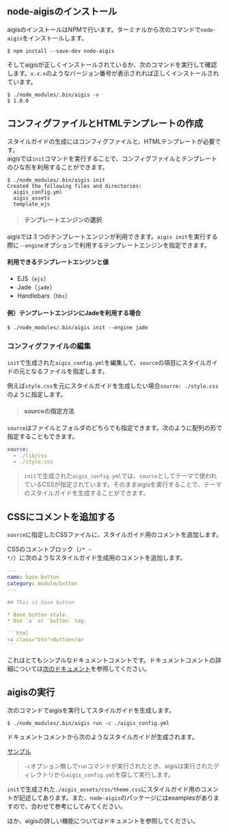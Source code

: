## node-aigisのインストール

aigisのインストールはNPMで行います。ターミナルから次のコマンドで`node-aigis`をインストールします。

```shell
$ npm install --save-dev node-aigis
```

そしてaigisが正しくインストールされているか、次のコマンドを実行して確認します。`x.x.x`のようなバージョン番号が表示されれば正しくインストールされています。


```shell
$ ./node_modules/.bin/aigis -v
$ 1.0.0
```

## コンフィグファイルとHTMLテンプレートの作成

スタイルガイドの生成にはコンフィグファイルと、HTMLテンプレートが必要です。  
aigisでは`init`コマンドを実行することで、コンフィグファイルとテンプレートのひな形を利用することができます。

```shell
$ ./node_modules/.bin/aigis init
Created the following files and directories:
  aigis_config.yml
  aigis_assets
  template_ejs
```


> #### テンプレートエンジンの選択
aigisでは３つのテンプレートエンジンが利用できます。`aigis init`を実行する際に`--engine`オプションで利用するテンプレートエンジンを指定できます。
#### 利用できるテンプレートエンジンと値
* EJS（`ejs`）
* Jade（`jade`）
* Handlebars（`hbs`）
>
#### 例）テンプレートエンジンにJadeを利用する場合 
```shell
$ ./node_modules/.bin/aigis init --engine jade
```

### コンフィグファイルの編集

`init`で生成された`aigis_config.yml`を編集して、`source`の項目にスタイルガイドの元となるファイルを指定します。

例えば`style.css`を元にスタイルガイドを生成したい場合`source: ./style.css`のように指定します。

> #### sourceの指定方法 
`source`はファイルとフォルダのどちらでも指定できます。次のように配列の形で指定することもできます。
```yaml
source:
  - ./lib/css
  - ./style.css
```


>`init`で生成された`aigis_config.yml`では、`source`としてテーマで使われているCSSが指定されています。そのままaigisを実行することで、テーマのスタイルガイドを生成することができます。

## CSSにコメントを追加する

`source`に指定したCSSファイルに、スタイルガイド用のコメントを追加します。

CSSのコメントブロック（<code>&#047;&#042; ~ &#042;&#047;</code>）に次のようなスタイルガイド生成用のコメントを追加します。

````yaml
---
name: base button
category: module/button
---

## This is base button

* Base button style.
* Use `a` or `button` tag.

```html
<a class="btn">Button</a>
```
````

これはとてもシンプルなドキュメントコメントです。ドキュメントコメントの詳細については[次のドキュメント]()を参照してください。


## aigisの実行

次のコマンドでaigisを実行してスタイルガイドを生成します。

```shell
$ ./node_modules/.bin/aigis run -c ./aigis_config.yml
```

ドキュメントコメントから次のようなスタイルガイドが生成されます。

<a href="/aigis-docs/doc/doc_assets/sample/styleguide/category/module/button/index.html" target="_blank">サンプル</a>

> `-c`オプション無しで`run`コマンドが実行されたとき、aigisは実行されたディレクトリから`aigis_config.yml`を探して実行します。

`init`で生成された`./aigis_assets/css/theme.css`にスタイルガイド用のコメントが記述してあります。また、`node-aigis`のパッケージにはexamplesがありますので、合わせて参考にしてみてください。

ほか、aigisの詳しい機能についてはドキュメントを参照してください。
